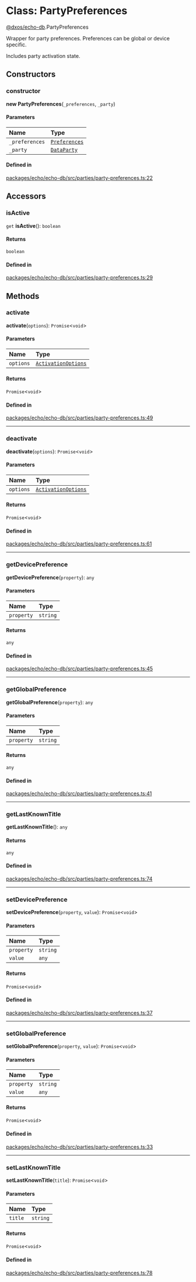 # Class: PartyPreferences

[@dxos/echo-db](../modules/dxos_echo_db.md).PartyPreferences

Wrapper for party preferences. Preferences can be global or device specific.

Includes party activation state.

## Constructors

### constructor

**new PartyPreferences**(`_preferences`, `_party`)

#### Parameters

| Name | Type |
| :------ | :------ |
| `_preferences` | [`Preferences`](dxos_echo_db.Preferences.md) |
| `_party` | [`DataParty`](dxos_echo_db.DataParty.md) |

#### Defined in

[packages/echo/echo-db/src/parties/party-preferences.ts:22](https://github.com/dxos/dxos/blob/main/packages/echo/echo-db/src/parties/party-preferences.ts#L22)

## Accessors

### isActive

`get` **isActive**(): `boolean`

#### Returns

`boolean`

#### Defined in

[packages/echo/echo-db/src/parties/party-preferences.ts:29](https://github.com/dxos/dxos/blob/main/packages/echo/echo-db/src/parties/party-preferences.ts#L29)

## Methods

### activate

**activate**(`options`): `Promise`<`void`\>

#### Parameters

| Name | Type |
| :------ | :------ |
| `options` | [`ActivationOptions`](../interfaces/dxos_echo_db.ActivationOptions.md) |

#### Returns

`Promise`<`void`\>

#### Defined in

[packages/echo/echo-db/src/parties/party-preferences.ts:49](https://github.com/dxos/dxos/blob/main/packages/echo/echo-db/src/parties/party-preferences.ts#L49)

___

### deactivate

**deactivate**(`options`): `Promise`<`void`\>

#### Parameters

| Name | Type |
| :------ | :------ |
| `options` | [`ActivationOptions`](../interfaces/dxos_echo_db.ActivationOptions.md) |

#### Returns

`Promise`<`void`\>

#### Defined in

[packages/echo/echo-db/src/parties/party-preferences.ts:61](https://github.com/dxos/dxos/blob/main/packages/echo/echo-db/src/parties/party-preferences.ts#L61)

___

### getDevicePreference

**getDevicePreference**(`property`): `any`

#### Parameters

| Name | Type |
| :------ | :------ |
| `property` | `string` |

#### Returns

`any`

#### Defined in

[packages/echo/echo-db/src/parties/party-preferences.ts:45](https://github.com/dxos/dxos/blob/main/packages/echo/echo-db/src/parties/party-preferences.ts#L45)

___

### getGlobalPreference

**getGlobalPreference**(`property`): `any`

#### Parameters

| Name | Type |
| :------ | :------ |
| `property` | `string` |

#### Returns

`any`

#### Defined in

[packages/echo/echo-db/src/parties/party-preferences.ts:41](https://github.com/dxos/dxos/blob/main/packages/echo/echo-db/src/parties/party-preferences.ts#L41)

___

### getLastKnownTitle

**getLastKnownTitle**(): `any`

#### Returns

`any`

#### Defined in

[packages/echo/echo-db/src/parties/party-preferences.ts:74](https://github.com/dxos/dxos/blob/main/packages/echo/echo-db/src/parties/party-preferences.ts#L74)

___

### setDevicePreference

**setDevicePreference**(`property`, `value`): `Promise`<`void`\>

#### Parameters

| Name | Type |
| :------ | :------ |
| `property` | `string` |
| `value` | `any` |

#### Returns

`Promise`<`void`\>

#### Defined in

[packages/echo/echo-db/src/parties/party-preferences.ts:37](https://github.com/dxos/dxos/blob/main/packages/echo/echo-db/src/parties/party-preferences.ts#L37)

___

### setGlobalPreference

**setGlobalPreference**(`property`, `value`): `Promise`<`void`\>

#### Parameters

| Name | Type |
| :------ | :------ |
| `property` | `string` |
| `value` | `any` |

#### Returns

`Promise`<`void`\>

#### Defined in

[packages/echo/echo-db/src/parties/party-preferences.ts:33](https://github.com/dxos/dxos/blob/main/packages/echo/echo-db/src/parties/party-preferences.ts#L33)

___

### setLastKnownTitle

**setLastKnownTitle**(`title`): `Promise`<`void`\>

#### Parameters

| Name | Type |
| :------ | :------ |
| `title` | `string` |

#### Returns

`Promise`<`void`\>

#### Defined in

[packages/echo/echo-db/src/parties/party-preferences.ts:78](https://github.com/dxos/dxos/blob/main/packages/echo/echo-db/src/parties/party-preferences.ts#L78)
